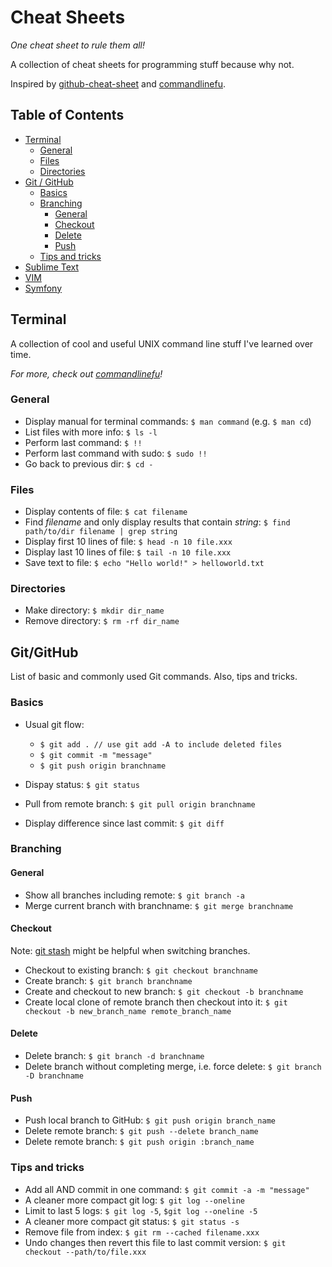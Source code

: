# Cheat Sheets
*One cheat sheet to rule them all!*

A collection of cheat sheets for programming stuff because why not.

Inspired by [github-cheat-sheet](https://github.com/tiimgreen/github-cheat-sheet) and [commandlinefu](http://commandlinefu.com).

## Table of Contents
 - [Terminal](#terminal)
    - [General](#general)
    - [Files](#files)
    - [Directories](#Directories)
 - [Git / GitHub](#gitgithub)
    - [Basics](#Basics)
    - [Branching](#branching)
        - [General](#general)
        - [Checkout](#checkout)
        - [Delete](#delete)
        - [Push](#push)
    - [Tips and tricks](#tipsandtricks)
 - [Sublime Text](#sublimetext)
 - [VIM](#vim)
 - [Symfony](#symfony)

## Terminal

A collection of cool and useful UNIX command line stuff I've learned over time.

*For more, check out [commandlinefu](http://commandlinefu.com)!*

### General

- Display manual for terminal commands: `$ man command` (e.g. `$ man cd`)
- List files with more info: `$ ls -l`
- Perform last command: `$ !!`
- Perform last command with sudo: `$ sudo !!`
- Go back to previous dir: `$ cd -`

### Files
- Display contents of file: `$ cat filename`
- Find _filename_ and only display results that contain _string_: `$ find path/to/dir filename | grep string`
- Display first 10 lines of file: `$ head -n 10 file.xxx`
- Display last 10 lines of file: `$ tail -n 10 file.xxx`
- Save text to file: `$ echo "Hello world!" > helloworld.txt`

### Directories
- Make directory: `$ mkdir dir_name`
- Remove directory: `$ rm -rf dir_name`

## Git/GitHub

List of basic and commonly used Git commands. Also, tips and tricks.

### Basics
- Usual git flow:
    - `$ git add . // use git add -A to include deleted files`
    - `$ git commit -m "message"`
    - `$ git push origin branchname`

- Dispay status: `$ git status`
- Pull from remote branch: `$ git pull origin branchname`
- Display difference since last commit: `$ git diff`

### Branching

#### General
- Show all branches including remote: `$ git branch -a`
- Merge current branch with branchname: `$ git merge branchname`

#### Checkout
Note: [git stash](#gitstash) might be helpful when switching branches.

- Checkout to existing branch: `$ git checkout branchname`
- Create branch: `$ git branch branchname`
- Create and checkout to new branch: `$ git checkout -b branchname`
- Create local clone of remote branch then checkout into it: `$ git checkout -b new_branch_name remote_branch_name`

#### Delete
- Delete branch: `$ git branch -d branchname`
- Delete branch without completing merge, i.e. force delete: `$ git branch -D branchname`

#### Push
-  Push local branch to GitHub: `$ git push origin branch_name`
-  Delete remote branch: `$ git push --delete branch_name`
-  Delete remote branch: `$ git push origin :branch_name`

### Tips and tricks
- Add all AND commit in one command: `$ git commit -a -m "message"`
- A cleaner more compact git log: `$ git log --oneline`
- Limit to last 5 logs: `$ git log -5`, `$git log --oneline -5`
- A cleaner more compact git status: `$ git status -s`
- Remove file from index: `$ git rm --cached filename.xxx`
- Undo changes then revert this file to last commit version: `$ git checkout --path/to/file.xxx`
